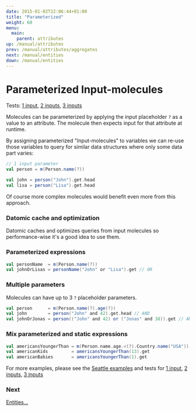 ```yaml
---
date: 2015-01-02T22:06:44+01:00
title: "Parameterized"
weight: 60
menu:
  main:
    parent: attributes
up: /manual/attributes
prev: /manual/attributes/aggregates
next: /manual/entities
down: /manual/entities
---
```


# Parameterized Input-molecules

Tests: 
[1 input](https://github.com/scalamolecule/molecule/blob/master/coretests/src/test/scala/molecule/coretests/input1),
[2 inputs](https://github.com/scalamolecule/molecule/blob/master/coretests/src/test/scala/molecule/coretests/input2),
[3 inputs](https://github.com/scalamolecule/molecule/blob/master/coretests/src/test/scala/molecule/coretests/input3)


Molecules can be parameterized by applying the input placeholder `?` as a value to an attribute. The molecule then expects input for that
attribute at runtime.

By assigning parameterized "Input-molecules" to variables we can re-use those variables to query for 
similar data structures where only some data part varies:

```scala
// 1 input parameter
val person = m(Person.name(?))

val john = person("John").get.head
val lisa = person("Lisa").get.head
```

Of course more complex molecules would benefit even more from this approach.

### Datomic cache and optimization
Datomic caches and optimizes queries from input molecules so performance-wise it's a good idea to use them.


### Parameterized expressions

```scala
val personName  = m(Person.name(?))
val johnOrLisas = personName("John" or "Lisa").get // OR
```

### Multiple parameters
Molecules can have up to 3 `?` placeholder parameters.

```scala
val person      = m(Person.name(?).age(?))
val john        = person("John" and 42).get.head // AND
val johnOrJonas = person(("John" and 42) or ("Jonas" and 38)).get // AND/OR
```

### Mix parameterized and static expressions

```scala
val americansYoungerThan = m(Person.name.age.<(?).Country.name("USA"))
val americanKids         = americansYoungerThan(13).get
val americanBabies       = americansYoungerThan(1).get
```

For more examples, please see the 
[Seattle examples](https://github.com/scalamolecule/molecule/blob/master/examples/src/test/scala/molecule/examples/seattle/SeattleTests.scala#L136-L233)
and tests for [1 input](https://github.com/scalamolecule/molecule/blob/master/coretests/src/test/scala/molecule/coretests/input1),
              [2 inputs](https://github.com/scalamolecule/molecule/blob/master/coretests/src/test/scala/molecule/coretests/input2),
              [3 inputs](https://github.com/scalamolecule/molecule/blob/master/coretests/src/test/scala/molecule/coretests/input3)



### Next

[Entities...](/manual/entities)